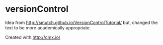 # versionControl

Idea from http://smutch.github.io/VersionControlTutorial/ 
but, changed the text to be more academically appropriate.

Created with http://cmx.io/
